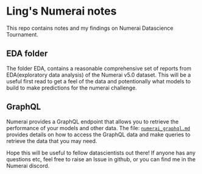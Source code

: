 # Ling's Numerai notes

This repo contains notes and my findings on Numerai Datascience Tournament. 

## EDA folder
The folder EDA, contains a reasonable comprehensive set of reports from EDA(exploratory data analysis)
of the Numerai v5.0 dataset. This will be a useful first read to get a feel of the data and potentionally
what models to build to make predictions for the numerai challenge. 

## GraphQL 
Numerai provides a GraphQL endpoint that allows you to retrieve the performance of your models and other
data. 
The file: [`numerai_graphql.md`](numerai_graphql.md) provides details on how to access the GraphQL data and make queries to 
retrieve the data that you may need. 

Hope this will be useful to fellow datascientists out there! If anyone has any questions etc, feel free to 
raise an Issue in github, or you can find me in the Numerai discord.


